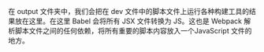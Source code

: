 在 output 文件夹中，我们会把在 dev 文件中的脚本文件上运行各种构建工具的结果放在这里。在这里 Babel 会将所有 JSX 文件转换为 JS。这也是 Webpack 解析脚本文件之间的任何依赖，将所有重要的脚本内容放入一个JavaScript 文件的地方。